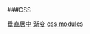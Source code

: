 ###CSS

[垂直居中](http://blog.jobbole.com/46574/)
[渐变](https://developer.mozilla.org/zh-CN/docs/Web/Guide/CSS/Using_CSS_gradients)
[css modules](https://github.com/camsong/blog/issues/5)
